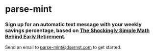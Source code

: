 # parse-mint

### Sign up for an automatic text message with your weekly savings percentage, based on [The Shockingly Simple Math Behind Early Retirement](http://www.mrmoneymustache.com/2012/01/13/the-shockingly-simple-math-behind-early-retirement).

Send an email to [parse-mint@dsernst.com](mailto:parse-mint@dsernst.com) to get started.
